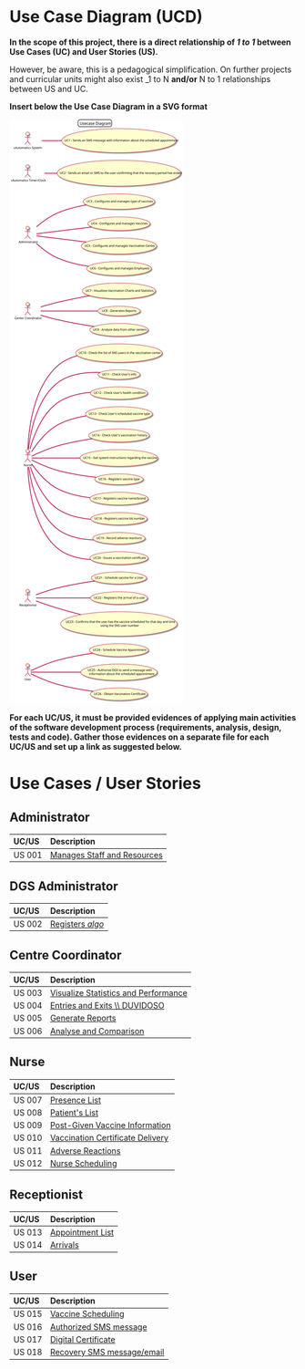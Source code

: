 # Use Case Diagram (UCD)

**In the scope of this project, there is a direct relationship of _1 to 1_ between Use Cases (UC) and User Stories (US).**

However, be aware, this is a pedagogical simplification. On further projects and curricular units might also exist _1 to N **and/or** N to 1 relationships between US and UC.

**Insert below the Use Case Diagram in a SVG format**

![Use Case Diagram](UCD.svg)


**For each UC/US, it must be provided evidences of applying main activities of the software development process (requirements, analysis, design, tests and code). Gather those evidences on a separate file for each UC/US and set up a link as suggested below.**

# Use Cases / User Stories

## Administrator
| UC/US  | Description                                |                   
|:-------|:-------------------------------------------|
| US 001 | [Manages Staff and Resources](US001.md) |


## DGS Administrator
| UC/US  | Description                                |    
|:-------|:-------------------------------------------|
| US 002 | [Registers _*algo*_ ](US002.md)          |

## Centre Coordinator
| UC/US  | Description                            |                   
|:-------|:---------------------------------------|
| US 003 | [Visualize Statistics and Performance](US003.md) |
| US 004 | [Entries and Exits \\\ DUVIDOSO ](US004.md)          |
| US 005 | [Generate Reports](US005.md)                    |
| US 006 | [Analyse and Comparison](US006.md)     |

## Nurse

| UC/US  | Description                                  |                   
|:-------|:---------------------------------------------|
| US 007 | [Presence List](US007.md)                    |
| US 008 | [Patient's List](US008.md)                   |
| US 009 | [Post-Given Vaccine Information](US009.md)   |
| US 010 | [Vaccination Certificate Delivery](US010.md) |
| US 011 | [Adverse Reactions](US011.md)                |
| US 012 | [Nurse Scheduling](US012.md)                 |

## Receptionist
| UC/US  | Description                  |                   
|:-------|:-----------------------------|
| US 013 | [Appointment List](US013.md) |
| US 014 | [Arrivals](US014.md)         |

## User
| UC/US  | Description                            |                   
|:-------|:---------------------------------------|
| US 015 | [Vaccine Scheduling](US015.md)         |
| US 016 | [Authorized SMS message](US016.md)     | 
| US 017 | [Digital Certificate](US017.md)        | 
| US 018 | [Recovery SMS message/email](US018.md) |

